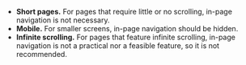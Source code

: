 - **Short pages.** For pages that require little or no scrolling, in-page navigation is not necessary.
- **Mobile.** For smaller screens, in-page navigation should be hidden.
- **Infinite scrolling.** For pages that feature infinite scrolling, in-page navigation is not a practical nor a feasible feature, so it is not recommended.